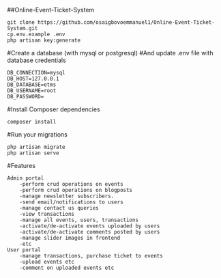 ##Online-Event-Ticket-System

    git clone https://github.com/osaigbovoemmanuel1/Online-Event-Ticket-System.git
    cp.env.example .env
    php artisan key:generate

#Create a database (with mysql or postgresql)
#And update .env file with database credentials

    DB_CONNECTION=mysql
    DB_HOST=127.0.0.1
    DB_DATABASE=etms
    DB_USERNAME=root
    DB_PASSWORD=

#Install Composer dependencies

    composer install

#Run your migrations

    php artisan migrate
    php artisan serve

#Features

    Admin portal
        -perform crud operations on events
        -perform crud operations on blogposts
        -manage newsletter subscribers.
        -send email/notifications to users
        -manage contact us queries
        -view transactions 
        -manage all events, users, transactions
        -activate/de-activate events uploaded by users
        -activate/de-activate comments posted by users
        -manage slider images in frontend
        -etc
    User portal
        -manage transactions, purchase ticket to events
        -upload events etc
        -comment on uploaded events etc
